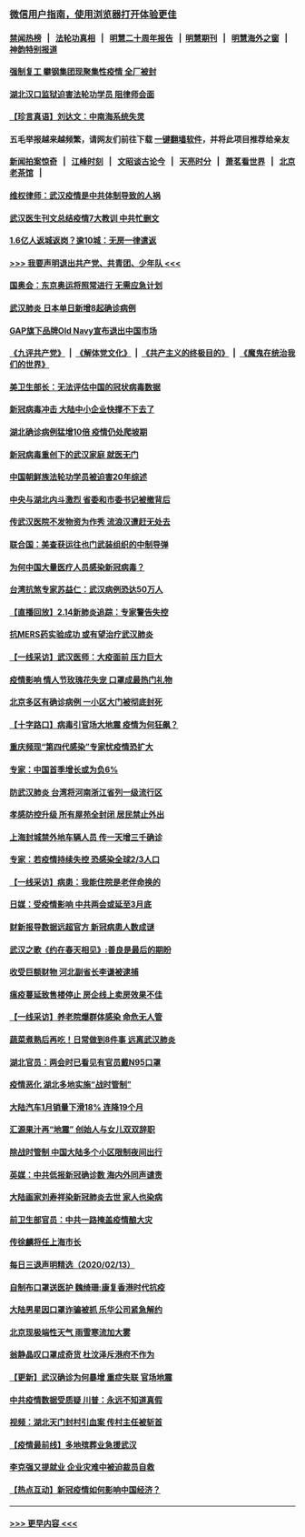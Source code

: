 ### [微信用户指南，使用浏览器打开体验更佳](https://github.com/gfw-breaker/banned-news1/blob/master/indexes/wechat-guide.md?t=0)
#### [禁闻热榜](热点新闻.md?t=0)  &nbsp;&nbsp;|&nbsp;&nbsp; [法轮功真相](https://github.com/gfw-breaker/truth/blob/master/README.md?t=0) &nbsp;&nbsp;|&nbsp;&nbsp; [明慧二十周年报告](https://github.com/gfw-breaker/mh-reports/blob/master/README.md?t=0) &nbsp;&nbsp;|&nbsp;&nbsp;[明慧期刊](https://github.com/gfw-breaker/mh-qikan) &nbsp;&nbsp;|&nbsp;&nbsp; [明慧海外之窗](https://github.com/gfw-breaker/mh-news/blob/master/README.md?t=0) &nbsp;&nbsp;|&nbsp;&nbsp; [神韵特别报道](https://github.com/gfw-breaker/mh-news/blob/master/shenyun.md?t=0)
#### [强制复工 攀钢集团现聚集性疫情 全厂被封](../pages/nsc413/n11869126.md?t=02150355) 
#### [湖北汉口监狱迫害法轮功学员 阻律师会面](../pages/nsc413/n11866766.md?t=02150355) 
#### [【珍言真语】刘达文：中南海系统失灵](../pages/nsc413/n11869465.md?t=02150355) 
#### 五毛举报越来越频繁，请网友们前往下载 [一键翻墙软件](https://github.com/gfw-breaker/ssr-accounts)，并将此项目推荐给亲友
#### [新闻拍案惊奇](https://github.com/gfw-breaker/banned-news1/blob/master/pages/link4.md) &nbsp;&nbsp;|&nbsp;&nbsp; [江峰时刻](https://github.com/gfw-breaker/banned-news1/blob/master/pages/link4.md) &nbsp;&nbsp;|&nbsp;&nbsp; [文昭谈古论今](https://github.com/gfw-breaker/banned-news1/blob/master/pages/link4.md) &nbsp;&nbsp;|&nbsp;&nbsp; [天亮时分](https://github.com/gfw-breaker/banned-news1/blob/master/pages/link4.md) &nbsp;&nbsp;|&nbsp;&nbsp; [萧茗看世界](https://github.com/gfw-breaker/banned-news1/blob/master/pages/link4.md) &nbsp;&nbsp;|&nbsp;&nbsp; [北京老茶馆](https://github.com/gfw-breaker/banned-news1/blob/master/pages/link4.md) &nbsp;&nbsp;|&nbsp;&nbsp; 
#### [维权律师：武汉疫情是中共体制导致的人祸](../pages/nsc413/n11869205.md?t=02150355) 
#### [武汉医生刊文总结疫情7大教训 中共忙删文](../pages/nsc413/n11869244.md?t=02150355) 
#### [1.6亿人返城返岗？逾10城：无房一律遣返](../pages/nsc413/n11869360.md?t=02150355) 
#### [>>> 我要声明退出共产党、共青团、少年队 <<<](https://github.com/begood0513/goodnews/blob/master/quit/letter.md) 
#### [国奥会：东京奥运将照常进行 无需应急计划](../pages/nsc413/n11869422.md?t=02150355) 
#### [武汉肺炎 日本单日新增8起确诊病例](../pages/nsc413/n11869272.md?t=02150355) 
#### [GAP旗下品牌Old Navy宣布退出中国市场](../pages/nsc413/n11869319.md?t=02150355) 
#### [《九评共产党》](https://github.com/begood0513/9ping.md/blob/master/README.md) &nbsp;|&nbsp; [《解体党文化》](../../../../jtdwh.md/blob/master/README.md)  &nbsp;|&nbsp; [《共产主义的终极目的》](../../../../gczydzjmd.md/blob/master/README.md) &nbsp;|&nbsp; [《魔鬼在统治我们的世界》](../../../../mgztzwmdsj.md/blob/master/README.md) 
#### [美卫生部长：无法评估中国的冠状病毒数据](../pages/nsc413/n11869301.md?t=02150355) 
#### [新冠病毒冲击 大陆中小企业快撑不下去了](../pages/nsc413/n11869259.md?t=02150355) 
#### [湖北确诊病例猛增10倍 疫情仍处爬坡期](../pages/nsc413/n11869173.md?t=02150355) 
#### [新冠病毒重创下的武汉家庭 就医无门](../pages/nsc413/n11869180.md?t=02150355) 
#### [中国朝鲜族法轮功学员被迫害20年综述](../pages/nsc413/n11846618.md?t=02150355) 
#### [中央与湖北内斗激烈 省委和市委书记被撤背后](../pages/nsc413/n11868325.md?t=02150355) 
#### [传武汉医院不发物资为作秀 流浪汉遭赶无处去](../pages/nsc413/n11868856.md?t=02150355) 
#### [联合国：美查获运往也门武装组织的中制导弹](../pages/nsc413/n11868677.md?t=02150355) 
#### [为何中国大量医疗人员感染新冠病毒？](../pages/nsc413/n11869001.md?t=02150355) 
#### [台湾抗煞专家苏益仁：武汉病例恐达50万人](../pages/nsc413/n11869027.md?t=02150355) 
#### [【直播回放】2.14新肺炎追踪：专家警告失控](../pages/nsc413/n11868930.md?t=02150355) 
#### [抗MERS药实验成功 或有望治疗武汉肺炎](../pages/nsc413/n11868912.md?t=02150355) 
#### [【一线采访】武汉医师：大疫面前 压力巨大](../pages/nsc413/n11868829.md?t=02150355) 
#### [疫情影响 情人节玫瑰花失宠 口罩成最热门礼物](../pages/nsc413/n11868711.md?t=02150355) 
#### [北京多区有确诊病例 一小区大门被彻底封死](../pages/nsc413/n11868846.md?t=02150355) 
#### [【十字路口】病毒引官场大地震 疫情为何狂飙？](../pages/nsc413/n11867660.md?t=02150355) 
#### [重庆频现“第四代感染”专家忧疫情恐扩大](../pages/nsc413/n11868724.md?t=02150355) 
#### [专家：中国首季增长或为负6%](../pages/nsc413/n11868582.md?t=02150355) 
#### [防武汉肺炎 台湾将河南浙江省列一级流行区](../pages/nsc413/n11868612.md?t=02150355) 
#### [孝感防控升级 所有屋苑全封闭 居民禁止外出](../pages/nsc413/n11868558.md?t=02150355) 
#### [上海封城禁外地车辆人员 传一天增三千确诊](../pages/nsc413/n11868378.md?t=02150355) 
#### [专家：若疫情持续失控 恐感染全球2/3人口](../pages/nsc413/n11868428.md?t=02150355) 
#### [【一线采访】病患：我能住院是老伴命换的](../pages/nsc413/n11867769.md?t=02150355) 
#### [日媒：受疫情影响 中共两会或延至3月底](../pages/nsc413/n11868231.md?t=02150355) 
#### [财新报导数据远超官方 新冠病患人数成谜](../pages/nsc413/n11868190.md?t=02150355) 
#### [武汉之歌《约在春天相见》:善良是最后的期盼](../pages/nsc413/n11868413.md?t=02150355) 
#### [收受巨额财物 河北副省长李谦被逮捕](../pages/nsc413/n11868451.md?t=02150355) 
#### [瘟疫蔓延致售楼停止 房企线上卖房效果不佳](../pages/nsc413/n11868146.md?t=02150355) 
#### [【一线采访】养老院爆群体感染 命危无人管](../pages/nsc413/n11868341.md?t=02150355) 
#### [蔬菜煮熟后再吃！日常做到8件事 远离武汉肺炎](../pages/nsc413/n11867364.md?t=02150355) 
#### [湖北官员：两会时已看见有官员戴N95口罩](../pages/nsc413/n11867926.md?t=02150355) 
#### [疫情恶化 湖北多地实施“战时管制”](../pages/nsc413/n11868179.md?t=02150355) 
#### [大陆汽车1月销量下滑18% 连降19个月](../pages/nsc413/n11867516.md?t=02150355) 
#### [汇源果汁再“地震” 创始人与女儿双双辞职](../pages/nsc413/n11867908.md?t=02150355) 
#### [除战时管制 中国大陆多个小区限制夜间出行](../pages/nsc413/n11867833.md?t=02150355) 
#### [英媒：中共低报新冠确诊数 海内外同声谴责](../pages/nsc413/n11867421.md?t=02150355) 
#### [大陆画家刘寿祥染新冠肺炎去世 家人也染病](../pages/nsc413/n11867813.md?t=02150355) 
#### [前卫生部官员：中共一路掩盖疫情酿大灾](../pages/nsc413/n11867590.md?t=02150355) 
#### [传徐麟将任上海市长](../pages/nsc413/n11867709.md?t=02150355) 
#### [每日三退声明精选（2020/02/13）](../pages/nsc413/n11867712.md?t=02150355) 
#### [自制布口罩送医护 魏绮珊:康复香港时代抗疫](../pages/nsc413/n11867481.md?t=02150355) 
#### [大陆男星因口罩诈骗被抓 乐华公司紧急解约](../pages/nsc413/n11867354.md?t=02150355) 
#### [北京现极端性天气 雨雪寒流加大雾](../pages/nsc413/n11867619.md?t=02150355) 
#### [翁静晶叹口罩成奇货 杜汶泽斥港府不作为](../pages/nsc413/n11867016.md?t=02150355) 
#### [【更新】武汉确诊为何暴增 重症失联 官场地震](../pages/nsc413/n11801312.md?t=02150355) 
#### [中共疫情数据受质疑 川普：永远不知道真假](../pages/nsc413/n11867195.md?t=02150355) 
#### [视频：湖北天门封村引血案 传村主任被斩首](../pages/nsc413/n11867382.md?t=02150355) 
#### [【疫情最前线】多地殡葬业急援武汉](../pages/nsc413/n11866914.md?t=02150355) 
#### [李克强又提就业 企业灾难中被迫裁员自救](../pages/nsc413/n11867323.md?t=02150355) 
#### [【热点互动】新冠疫情如何影响中国经济？](../pages/nsc413/n11867208.md?t=02150355) 

----
#### [ >>> 更早内容 <<< ](../indexes/nsc413-earlier.md)
